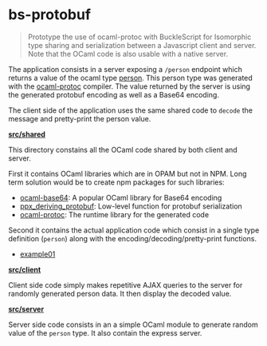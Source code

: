 # bs-protobuf

> Prototype the use of ocaml-protoc with BuckleScript for Isomorphic type sharing and serialization
> between a Javascript client and server. Note that the OCaml code is also usable with 
> a native server.

The application consists in a server exposing a `/person` endpoint which returns a value of the ocaml type
[person](src/shared/example01/example01_pb.mli). This person type was generated with the 
[ocaml-protoc](http://github.com/mransan/ocaml-protoc/) compiler. The value returned by the server is using the 
generated protobuf encoding as well as a Base64 encoding.

The client side of the application uses the same shared code to `decode` the message and pretty-print the 
person value. 

**[src/shared](src/shared)**

This directory constains all the OCaml code shared by both client and server. 

First it contains OCaml libraries which are in OPAM but not in NPM. Long term solution would be to create npm packages
for such libraries:
* [ocaml-base64](https://github.com/mirage/ocaml-base64): A popular OCaml library for Base64 encoding
* [ppx_deriving_protobuf](https://github.com/whitequark/ppx_deriving_protobuf): Low-level function for protobuf serialization
* [ocaml-protoc](http://github.com/mransan/ocaml-protoc/): The runtime library for the generated code 

Second it contains the actual application code which consist in a single type definition (`person`) along with the 
encoding/decoding/pretty-print functions. 
* [example01](src/shared/example01)

**[src/client](src/client)**

Client side code simply makes repetitive AJAX queries to the server for randomly generated person data. It then display
the decoded value.

**[src/server](src/server)**

Server side code consists in an a simple OCaml module to generate random value of the `person` type. It also contain the
express server.
